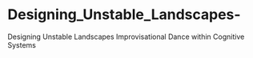 # Designing_Unstable_Landscapes-
Designing Unstable Landscapes Improvisational Dance within Cognitive Systems
